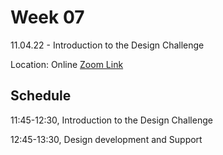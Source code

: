 # Week 07

11.04.22 - Introduction to the Design Challenge
  
Location: Online [Zoom Link](https://ethz.zoom.us/j/67350077176)

## Schedule
11:45-12:30, Introduction to the Design Challenge

12:45-13:30, Design development and Support


